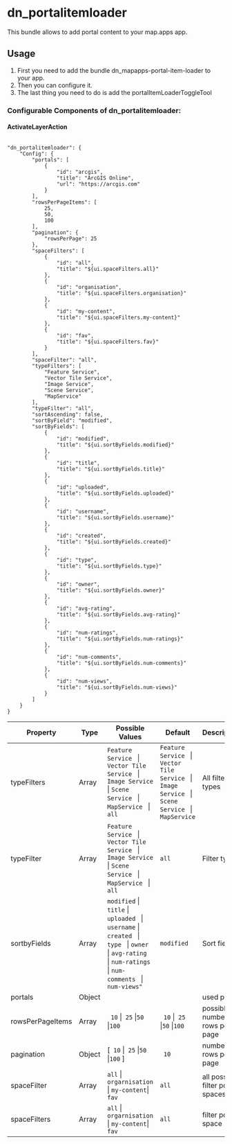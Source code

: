 # dn_portalitemloader

This bundle allows to add portal content to your map.apps app.

## Usage

1. First you need to add the bundle dn_mapapps-portal-item-loader to your app.
2. Then you can configure it.
3. The last thing you need to do is add the portalItemLoaderToggleTool

### Configurable Components of dn_portalitemloader:

#### ActivateLayerAction
```

"dn_portalitemloader": {
    "Config": {
        "portals": [
            {
                "id": "arcgis",
                "title": "ArcGIS Online",
                "url": "https://arcgis.com"
            }
        ],
        "rowsPerPageItems": [
            25,
            50,
            100
        ],
        "pagination": {
            "rowsPerPage": 25
        },
        "spaceFilters": [
            {
                "id": "all",
                "title": "${ui.spaceFilters.all}"
            },
            {
                "id": "organisation",
                "title": "${ui.spaceFilters.organisation}"
            },
            {
                "id": "my-content",
                "title": "${ui.spaceFilters.my-content}"
            },
            {
                "id": "fav",
                "title": "${ui.spaceFilters.fav}"
            }
        ],
        "spaceFilter": "all",
        "typeFilters": [
            "Feature Service",
            "Vector Tile Service",
            "Image Service",
            "Scene Service",
            "MapService"
        ],
        "typeFilter": "all",
        "sortAscending": false,
        "sortByField": "modified",
        "sortByFields": [
            {
                "id": "modified",
                "title": "${ui.sortByFields.modified}"
            },
            {
                "id": "title",
                "title": "${ui.sortByFields.title}"
            },
            {
                "id": "uploaded",
                "title": "${ui.sortByFields.uploaded}"
            },
            {
                "id": "username",
                "title": "${ui.sortByFields.username}"
            },
            {
                "id": "created",
                "title": "${ui.sortByFields.created}"
            },
            {
                "id": "type",
                "title": "${ui.sortByFields.type}"
            },
            {
                "id": "owner",
                "title": "${ui.sortByFields.owner}"
            },
            {
                "id": "avg-rating",
                "title": "${ui.sortByFields.avg-rating}"
            },
            {
                "id": "num-ratings",
                "title": "${ui.sortByFields.num-ratings}"
            },
            {
                "id": "num-comments",
                "title": "${ui.sortByFields.num-comments}"
            },
            {
                "id": "num-views",
                "title": "${ui.sortByFields.num-views}"
            }
        ]
    }
}
```
| Property         | Type   | Possible Values                                                                                                                                                                                                                                      | Default                                                                                                                                   | Description                       |
| ---------------- | ------ | ---------------------------------------------------------------------------------------------------------------------------------------------------------------------------------------------------------------------------------------------------- | ----------------------------------------------------------------------------------------------------------------------------------------- | --------------------------------- |
| typeFilters      | Array  | ```Feature Service ``` &#124; ```Vector Tile Service ``` &#124; ```Image Service ``` &#124; ```Scene Service ``` &#124; ```MapService ```  &#124; ```all ```                                                                                         | ```Feature Service ``` &#124; ```Vector Tile Service ``` &#124; ```Image Service ``` &#124; ```Scene Service ``` &#124; ```MapService ``` | All filter types                  |
| typeFilter       | Array  | ```Feature Service ``` &#124; ```Vector Tile Service ``` &#124; ```Image Service ``` &#124; ```Scene Service ``` &#124; ```MapService ``` &#124; ```all ```                                                                                          | ```all ```                                                                                                                                | Filter type                       |
| sortbyFields     | Array  | ``` modified ``` &#124; ```title``` &#124; ```uploaded ``` &#124; ```username``` &#124; ```created ``` &#124; ```type ``` &#124; ```owner ``` &#124; ```avg-rating ``` &#124; ```num-ratings ``` &#124; ```num-comments ``` &#124; ```num-views" ``` | ``` modified ```                                                                                                                          | Sort fields                       |
| portals          | Object |                                                                                                                                                                                                                                                      |                                                                                                                                           | used portal                       |
| rowsPerPageItems | Array  | ```  10 ``` &#124;``` 25``` &#124;```50``` &#124;```100```                                                                                                                                                                                           | ```  10 ``` &#124;``` 25``` &#124;```50``` &#124;```100```                                                                                | possible number of rows per page  |
| pagination       | Object | [```  10 ``` &#124;``` 25``` &#124;```50``` &#124;```100```  ]                                                                                                                                                                                       | ```  10 ```                                                                                                                               | number of rows per page           |
| spaceFilter      | Array  | ```all```  &#124; ``` orgarnisation``` &#124; ```my-content```&#124; ```fav```                                                                                                                                                                                       | ```all```                                                                                                                                 | all possible filter portal spaces |
| spaceFilters     | Array  | ```all```  &#124; ``` orgarnisation``` &#124; ```my-content```&#124; ```fav```                                                                                                                                                                                       | ```all```                                                                                                                                 | filter portal space               |






